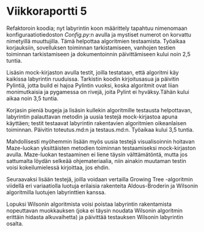 # Viikkoraportti 5
Refaktoroin koodia; nyt labyrintin koon määrittely tapahtuu nimenomaan konfiguraatiotiedoston _Config.py_:n avulla ja mystiset numerot on korvattu nimetyillä muuttujilla. Tämä helpottaa algoritmien testaamista. Työaikaa korjauksiin, sovelluksen toiminnan tarkistamiseen, vanhojen testien toiminnan tarkistamiseen ja dokumentoinnin päivittämiseen kului noin 2,5 tuntia.

Lisäsin mock-kirjaston avulla testit, joilla testataan, että algoritmi käy kaikissa labyrintin ruuduissa. Tarkistin koodin kirjoitusasua ja päivitin Pylintiä, jotta build ei hajoa Pylintin vuoksi, koska algoritmit ovat liian monimutkaisia ja pygamessa on rivejä, joita Pylint ei hyväksy.Tähän kului aikaa noin 3,5 tuntia.

Korjasin pieniä bugeja ja lisäsin kullekin algoritmille testausta helpottavan, labyrintin palauttavan metodin ja uusia testejä mock-kirjastoa apuna käyttäen; testit testaavat labyrintin rakentavien algoritmien oikeanlaisen toiminnan. Päivitin toteutus.md:n ja testaus.md:n. Työaikaa kului 3,5 tuntia.
 
Mahdollisesti myöhemmin lisään myös uusia testejä visualisoinnin hoitavan Maze-luokan yksittäisten metodien toiminnan testaamiseksi mock-kirjaston avulla. Maze-luokan testaaminen ei liene täysin välttämätöntä, mutta jos sattumalta löydän selkeää ohjemateriaalia, niin ainakin muutaman testin voisi kokeilumielessä kirjoittaa, jos ehdin.

Seuraavaksi lisään testejä, joilla voidaan vertailla Growing Tree -algoritmin viidellä eri variaatiolla luotuja erilaisia rakenteita Aldous-Broderin ja Wilsonin algoritmilla luotujen labyrinttien kanssa.

Lopuksi Wilsonin algoritmista voisi poistaa labyrintin rakentamista nopeuttavan muokkauksen (joka ei täysin noudata Wilsonin algoritmin erittäin hidasta alkuvaihetta) ja päivittää testauksen Wilsonin labyrintin osalta.